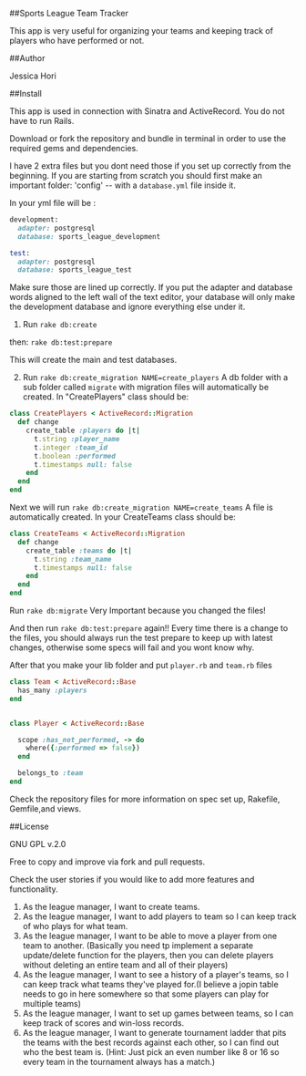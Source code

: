 ##Sports League Team Tracker

This app is very useful for organizing your teams and keeping track of
players who have performed or not.

##Author

Jessica Hori

##Install

This app is used in connection with Sinatra and ActiveRecord. You do not have to run Rails.

Download or fork the repository and bundle in terminal in order to use the required gems
and dependencies.

I have 2 extra files but you dont need those if you set up correctly from the beginning.
If you are starting from scratch you should first make an important folder:  'config' -- with a ```database.yml``` file inside it.

In your yml file will be :  

```ruby
development:
  adapter: postgresql
  database: sports_league_development

test:
  adapter: postgresql
  database: sports_league_test
```

Make sure those are lined up correctly. If you put the adapter and database words aligned
to the left wall of the text editor, your database will only make the development database
and ignore everything else under it.

1. Run ```rake db:create```

then:  ```rake db:test:prepare```

This will create the main and test databases.


2. Run ```rake db:create_migration NAME=create_players```
A db folder with a sub folder called ```migrate``` with migration files will automatically be created.
In "CreatePlayers" class should be:

```ruby
class CreatePlayers < ActiveRecord::Migration
  def change
    create_table :players do |t|
      t.string :player_name
      t.integer :team_id
      t.boolean :performed
      t.timestamps null: false
    end
  end
end
```

Next we will run ```rake db:create_migration NAME=create_teams```
A file is automatically created.
In your CreateTeams class should be:

```ruby
class CreateTeams < ActiveRecord::Migration
  def change
    create_table :teams do |t|
      t.string :team_name
      t.timestamps null: false
    end
  end
end
```

Run ```rake db:migrate```  Very Important because you changed the files!

And then run ```rake db:test:prepare``` again!!  Every time there is a change to the files, you should
always run the test prepare to keep up with latest changes, otherwise some specs will fail and you wont know why.


After that you make your lib folder and put ```player.rb``` and ```team.rb``` files

```ruby
class Team < ActiveRecord::Base
  has_many :players
end
```

```ruby

class Player < ActiveRecord::Base

  scope :has_not_performed, -> do
    where({:performed => false})
  end

  belongs_to :team
end
```


Check the repository files for more information on spec set up, Rakefile, Gemfile,and views.


##License

GNU GPL v.2.0

Free to copy and improve via fork and pull requests.


Check the user stories if you would like to add more features and functionality.

1. As the league manager, I want to create teams.
2. As the league manager, I want to add players to team so I can keep track of who plays for what team.
3. As the league manager, I want to be able to move a player from one team to another. (Basically you need tp implement a separate update/delete function for the players, then you can delete players without deleting an entire team and all of their players)
4. As the league manager, I want to see a history of a player's teams, so I can keep track what teams they've played for.(I believe a jopin table needs to go in here somewhere so that some players can play for multiple teams)
5. As the league manager, I want to set up games between teams, so I can keep track of scores and win-loss records.
6. As the league manager, I want to generate tournament ladder that pits the teams with the best records against each other, so I can find out who the best team is. (Hint: Just pick an even number like 8 or 16 so every team in the tournament always has a match.)
